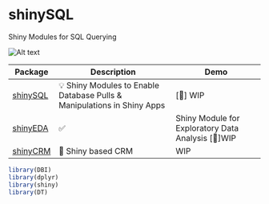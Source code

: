 # shinySQL
Shiny Modules for SQL Querying


![Alt text](images/imgfile.png=100x20?raw=true "Title")


| Package | Description | Demo |
|---|---|---|
| [shinySQL](https://github.com/apprazv/shinySQL) | 💡 Shiny Modules to Enable Database Pulls & Manipulations in Shiny Apps | [🔗] WIP|
| [shinyEDA](https://github.com/apprazv/shinyEDA) | ✅  |Shiny Module for Exploratory Data Analysis [🔗]WIP|
| [shinyCRM](https://github.com/apprazv/shinyCRM/) | 📝 Shiny based CRM | WIP |


```r
library(DBI)
library(dplyr)
library(shiny)
library(DT)
```
